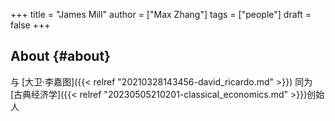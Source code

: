 +++
title = "James Mill"
author = ["Max Zhang"]
tags = ["people"]
draft = false
+++

## About {#about}

与 [大卫·李嘉图]({{< relref "20210328143456-david_ricardo.md" >}}) 同为 [古典经济学]({{< relref "20230505210201-classical_economics.md" >}})创始人
